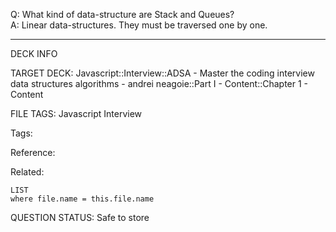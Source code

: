 Q: What kind of data-structure are Stack and Queues?  
A: Linear data-structures. They must be traversed one by one.
<!--ID: 1690376047622-->

---

DECK INFO

TARGET DECK: Javascript::Interview::ADSA - Master the coding interview data structures algorithms - andrei neagoie::Part I - Content::Chapter 1 - Content

FILE TAGS: Javascript Interview

Tags:

Reference:

Related:

```dataview
LIST
where file.name = this.file.name
```

QUESTION STATUS: Safe to store